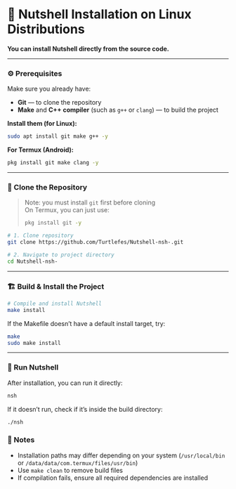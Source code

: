 # 🐚 Nutshell Installation on Linux Distributions

**You can install Nutshell directly from the source code.**

---

### ⚙️ Prerequisites
Make sure you already have:
- **Git** — to clone the repository  
- **Make** and **C++ compiler** (such as `g++` or `clang`) — to build the project

**Install them (for Linux):**
```bash
sudo apt install git make g++ -y
```

**For Termux (Android):**
```bash
pkg install git make clang -y
```

---

### 🧩 Clone the Repository
> Note: you must install `git` first before cloning  
> On Termux, you can just use:
> ```bash
> pkg install git -y
> ```

```bash
# 1. Clone repository
git clone https://github.com/Turtlefes/Nutshell-nsh-.git

# 2. Navigate to project directory
cd Nutshell-nsh-
```

---

### 🏗️ Build & Install the Project
```bash
# Compile and install Nutshell
make install
```

If the Makefile doesn’t have a default install target, try:
```bash
make
sudo make install
```

---

### 🧠 Run Nutshell
After installation, you can run it directly:
```bash
nsh
```

If it doesn’t run, check if it’s inside the build directory:
```bash
./nsh
```

### 🧾 Notes
- Installation paths may differ depending on your system (`/usr/local/bin` or `/data/data/com.termux/files/usr/bin`)
- Use `make clean` to remove build files
- If compilation fails, ensure all required dependencies are installed
